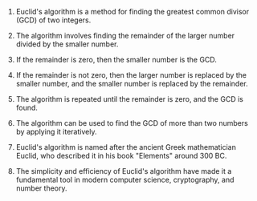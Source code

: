 

1. Euclid's algorithm is a method for finding the greatest common divisor (GCD) of two integers.

2. The algorithm involves finding the remainder of the larger number divided by the smaller number.

3. If the remainder is zero, then the smaller number is the GCD.

4. If the remainder is not zero, then the larger number is replaced by the smaller number, and the smaller number is replaced by the remainder.

5. The algorithm is repeated until the remainder is zero, and the GCD is found.

6. The algorithm can be used to find the GCD of more than two numbers by applying it iteratively.

7. Euclid's algorithm is named after the ancient Greek mathematician Euclid, who described it in his book "Elements" around 300 BC.

8. The simplicity and efficiency of Euclid's algorithm have made it a fundamental tool in modern computer science, cryptography, and number theory.